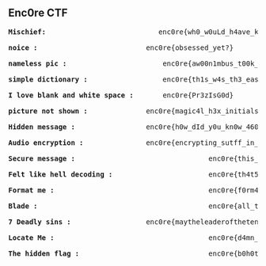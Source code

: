 Enc0re CTF
---------------

<pre><b>Mischief:</b>			                enc0re{wh0_w0uLd_h4ave_known}

<b>noice :</b>					        enc0re{obsessed_yet?}

<b>nameless pic :</b>				        enc0re{aw00n1mbus_t00k_it}

<b>simple dictionary :</b> 			        enc0re{th1s_w4s_th3_easiest_chall}

<b>I love blank and white space :</b>  		enc0re{Pr3zIsG0d}

<b>picture not shown :</b>				enc0re{magic4l_h3x_initials}

<b>Hidden message :</b> 				enc0re{h0w_dId_y0u_kn0w_460ut_jsteg}

<b>Audio encryption :</b> 				enc0re{encrypting_sutff_in_audio_is_fun}

<b>Secure message :</b>                                enc0re{this_1s_0ne_0f_m05t_s3cur3_3ncryp1ion}

<b>Felt like hell decoding :</b>                       enc0re{th4t5_hell_l0t_0f_c1ph3r5}

<b>Format me :</b>                                     enc0re{f0rm4t_5tr1n6_vuln3r4b1l1ty}

<b>Blade :</b>                                         enc0re{all_these_moments_lost_in_time_starting_to_fade}

<b>7 Deadly sins :</b>					enc0re{maytheleaderofthetencommandmentsdie}

<b>Locate Me :</b>                                     enc0re{d4mn_th3r3_1s_4_pr0_h3r3}

<b>The hidden flag :</b>                               enc0re{b0h0t_h4rd}
</pre>
